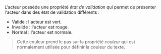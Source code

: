 L'acteur possède une propriété *état de validation* qui permet de présenter l'acteur dans des état de validation différents :
- Valide : l'acteur est vert.
- Invalide : l'acteur est rouge.
- Normal : l'acteur est normale.

> Cette couleur prend le pas sur la propriété *couleur* qui est normalement utilisée pour définir la couleur du texte.
